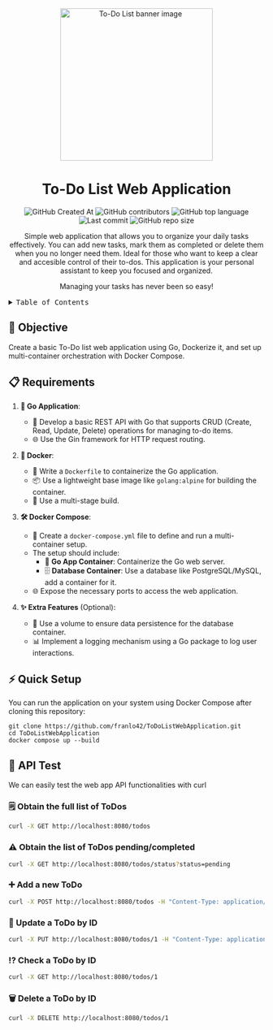 <div align="center"><a name="readme-top"></a>
  
  <img height="300" alt="To-Do List banner image" src="https://github.com/user-attachments/assets/30a161b1-8813-4fab-a7c0-fcd64c9e3ae0">
  
# To-Do List Web Application
  
  ![GitHub Created At](https://img.shields.io/github/created-at/franlo42/ToDoListWebApplication%20?color=%234F1787)
  ![GitHub contributors](https://img.shields.io/github/contributors/franlo42/ToDoListWebApplication?COLOR=%23FF6500)
  ![GitHub top language](https://img.shields.io/github/languages/top/franlo42/ToDoListWebApplication?color=%231230AE)
  ![Last commit](https://img.shields.io/github/last-commit/franlo42/ToDoListWebApplication?color=%23005B41)
  ![GitHub repo size](https://img.shields.io/github/repo-size/franlo42/ToDoListWebApplication?color=%23704264)

Simple web application that allows you to organize your daily tasks effectively. You can add new tasks, mark them as completed or delete them when you no longer need them. Ideal for those who want to keep a clear and accesible control of their to-dos. This application is your personal assistant to keep you focused and organized.

Managing your tasks has never been so easy!
</div>

<details>
<summary><kbd>Table of Contents</kbd></summary>

#### ToC

- [Objective](#-objective)
- [Requirements](#-requirements)
- [Quick Setup](#-quick-setup)
- [API Test](#-api-test)
  - [Obtain the full list of ToDos](#-obtain-the-full-list-of-todos)
  - [Obtain the list of ToDos pending/completed](#-obtain-the-list-of-todos-pendingcompleted)
  - [Add a new ToDo](#-add-a-new-todo)
  - [Update a ToDo by ID](#-update-a-todo-by-id)
  - [Check a ToDo by ID](#-⁉️-check-a-todo-by-id)
  - [Delete a ToDo by ID](#-delete-a-todo-by-id)

</details>

## 🎯 Objective

Create a basic To-Do list web application using Go, Dockerize it, and set up multi-container orchestration with Docker Compose.

## 📋 Requirements

1. **🦫 Go Application**:
   - 📝 Develop a basic REST API with Go that supports CRUD (Create, Read, Update, Delete) operations for managing to-do items.
   - 🌐 Use the Gin framework for HTTP request routing.

2. **🐳 Docker**:
   - 📄 Write a `Dockerfile` to containerize the Go application.
   - 📦 Use a lightweight base image like `golang:alpine` for building the container.
   - 🔄 Use a multi-stage build.

3. **🛠️ Docker Compose**:
   - 📄 Create a `docker-compose.yml` file to define and run a multi-container setup.
   - The setup should include:
     - 🫙 **Go App Container**: Containerize the Go web server.
     - 🗄️ **Database Container**: Use a database like PostgreSQL/MySQL, add a container for it.
   - 🌐 Expose the necessary ports to access the web application.

4. **✨ Extra Features** (Optional):
   - 💾 Use a volume to ensure data persistence for the database container.
   - 📊 Implement a logging mechanism using a Go package to log user interactions.

## ⚡ Quick Setup

You can run the application on your system using Docker Compose after cloning this repository:

```shell
git clone https://github.com/franlo42/ToDoListWebApplication.git
cd ToDoListWebApplication
docker compose up --build
```

## 💉 API Test

We can easily test the web app API functionalities with curl

### 🗒️ Obtain the full list of ToDos

```bash
curl -X GET http://localhost:8080/todos
```

### ⚠️ Obtain the list of ToDos pending/completed

```bash
curl -X GET http://localhost:8080/todos/status?status=pending
```

### ➕ Add a new ToDo

```bash
curl -X POST http://localhost:8080/todos -H "Content-Type: application/json" -d '{"title": "New Task", "status": "pending"}'
```

### 🔄 Update a ToDo by ID

```bash
curl -X PUT http://localhost:8080/todos/1 -H "Content-Type: application/json" -d '{"title": "Updated Task", "status": "completed"}'
```

### ⁉️ Check a ToDo by ID

```bash
curl -X GET http://localhost:8080/todos/1
```

### 🗑️ Delete a ToDo by ID

```bash
curl -X DELETE http://localhost:8080/todos/1
```
